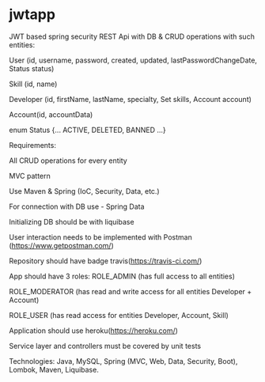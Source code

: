 # jwtapp
JWT based spring security REST Api with DB & CRUD operations with such entities:

User (id, username, password, created, updated, lastPasswordChangeDate, Status status)

Skill (id, name)

Developer (id, firstName, lastName, specialty, Set skills, Account account)

Account(id, accountData)

enum Status {... ACTIVE, DELETED, BANNED ...}

Requirements:

All CRUD operations for every entity

MVC pattern

Use Maven & Spring (IoC, Security, Data, etc.)

For connection with DB use - Spring Data

Initializing DB should be with liquibase

User interaction needs to be implemented with Postman (https://www.getpostman.com/)

Repository should have badge travis(https://travis-ci.com/)

App should have 3 roles: ROLE_ADMIN (has full access to all entities)

ROLE_MODERATOR (has read and write access for all entities Developer + Account)

ROLE_USER (has read access for entities Developer, Account, Skill)

Application should use heroku(https://heroku.com/)

Service layer and controllers must be covered by unit tests

Technologies: Java, MySQL, Spring (MVC, Web, Data, Security, Boot), Lombok, Maven, Liquibase.
